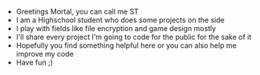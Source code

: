 - Greetings Mortal, you can call me ST
- I am a Highschool student who does some projects on the side
- I play with fields like file encryption and game design mostly
- I'll share every project I'm going to code for the public for the sake of it
- Hopefully you find something helpful here or you can also help me improve my code
- Have fun ;)
